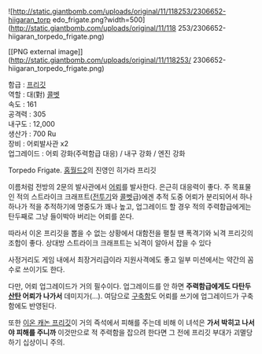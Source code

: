 ![http://static.giantbomb.com/uploads/original/11/118253/2306652-hiigaran_torp
edo_frigate.png?width=500](http://static.giantbomb.com/uploads/original/11/118
253/2306652-hiigaran_torpedo_frigate.png)

[[PNG external image]](http://static.giantbomb.com/uploads/original/11/118253/
2306652-hiigaran_torpedo_frigate.png)

함급 : [프리깃](%ED%94%84%EB%A6%AC%EA%B9%83.md)  
역할 : 대(對) [콜벳](%EC%BD%9C%EB%B2%B3.md)  
속도 : 161  
공격력 : 305  
내구도 : 12,000  
생산가 : 700 Ru  
장비 : 어뢰발사관 x2  
업그레이드 : 어뢰 강화(주력함급 대응) / 내구 강화 / 엔진 강화

  
Torpedo Frigate. [홈월드2](%ED%99%88%EC%9B%94%EB%93%9C2.md)의 진영인 히가라 프리깃

이름처럼 전방의 2문의 발사관에서 [어뢰](%EC%96%B4%EB%A2%B0.md)를 발사한다. 은근히 대응력이 좋다. 주 목표물인
적의 스트라이크 크래프트([전투기](%EC%A0%84%ED%88%AC%EA%B8%B0.md)와
[콜벳](%EC%BD%9C%EB%B2%B3.md)급)에겐 추적 도중 어뢰가 분리되어서 하나하나가 적을 추적하기에 명중도가 꽤나 높고,
업그레이드 할 경우 적의 주력함급에게는 탄두째로 그냥 들이박아 버리는 어뢰를 쏜다.

따라서 이온 프리깃을 뽑을 수 없는 상황에서 대함전을 펼칠 땐 폭격기와 뇌격 프리깃의 조합이 좋다. 상대방 스트라이크 크래프트는 뇌격이
알아서 잡을 수 있다

사정거리도 게임 내에서 최장거리급이라 지원사격에도 좋고 일부 미션에서는 약간의 꼼수로 쓰이기도 한다.

다만, 어뢰 업그레이드가 거의 필수이다. 업그레이드를 안 하면 **주력함급에게도 다탄두
[산탄](%EC%82%B0%ED%83%84.md) 어뢰가 나가서** 데미지가(…). 여담으로
[구축함](%EA%B5%AC%EC%B6%95%ED%95%A8.md)도 어뢰를 쓰기에 업그레이드가 구축함에도 반영된다.

또한 [이온 캐논 프리깃](%EC%9D%B4%EC%98%A8%20%EC%BA%90%EB%85%BC%20%ED%94%84%EB%A6%AC%EA%B9%83.md)이 거의 즉석에서 피해를 주는데 비해 이 녀석은 **가서 박히고 나서야 피해를 주니까** 이것만으로 적 주력함을
잡으려 한다면 그 전에 프리깃 부대가 괴멸당하기 십상이니 주의.

